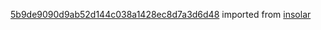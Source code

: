 [5b9de9090d9ab52d144c038a1428ec8d7a3d6d48](https://github.com/insolar/insolar/commit/5b9de9090d9ab52d144c038a1428ec8d7a3d6d48) imported from [insolar](https://github.com/insolar/insolar)
